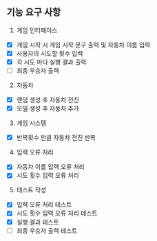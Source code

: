 ## 기능 요구 사항

1. 게임 인터페이스
- [x] 게임 시작 시 게임 시작 문구 출력 및 자동차 이름 입력
- [x] 사용자의 시도할 횟수 입력
- [x] 각 시도 마다 실행 결과 출력
- [ ] 최종 우승자 출력

2. 자동차
- [x] 랜덤 생성 후 자동차 전진
- [x] 모델 생성 후 자동차 추가

3. 게임 시스템
- [x] 반복횟수 만큼 자동차 전진 반복

4. 입력 오류 처리
- [x] 자동차 이름 입력 오류 처리
- [x] 시도 횟수 입력 오류 처리

5. 테스트 작성
- [x] 입력 오류 처리 테스트
- [x] 시도 횟수 입력 오류 처리 테스트
- [x] 실행 결과 테스트
- [ ] 최종 우승자 출력 테스트